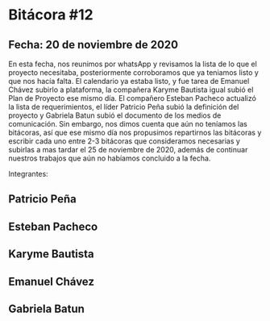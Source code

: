 # Bitácora #12

## Fecha: 20 de noviembre de 2020

En esta fecha, nos reunimos por whatsApp y revisamos la lista de lo que el proyecto necesitaba, posteriormente corroboramos que ya teniamos listo y que nos hacía falta.
El calendario ya estaba listo, y fue tarea de Emanuel Chávez subirlo a plataforma, la compañera Karyme Bautista igual subió el Plan de Proyecto ese mismo día.
El compañero Esteban Pacheco actualizó la lista de requerimientos, el líder Patricio Peña subió la definición del proyecto y Gabriela Batun subió el documento
de los medios de comunicación. Sin embargo, nos dimos cuenta que aún no teníamos las bitácoras, así que ese mismo día nos propusimos repartirnos las bitácoras y
escribir cada uno entre 2-3 bitácoras que consideramos necesarias y subirlas a mas tardar el 25 de noviembre de 2020, además de continuar nuestros trabajos que
aún no habíamos concluido a la fecha.

Integrantes:
## Patricio Peña
## Esteban Pacheco
## Karyme Bautista
## Emanuel Chávez
## Gabriela Batun
